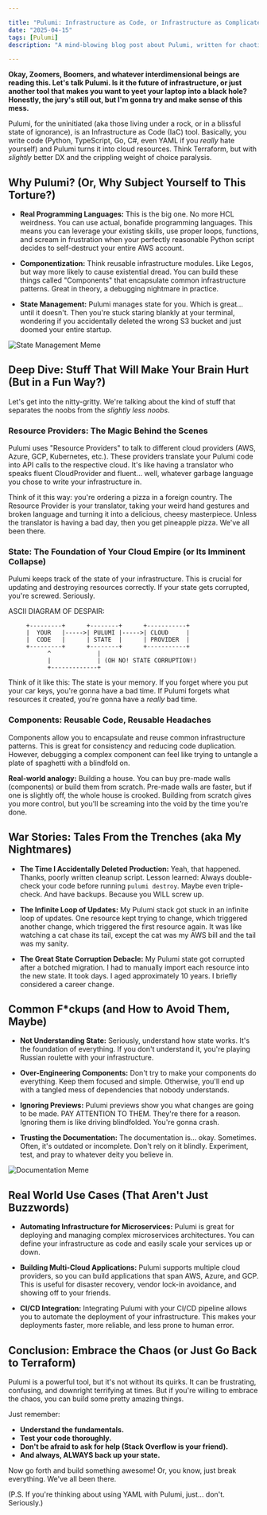```yaml
---

title: "Pulumi: Infrastructure as Code, or Infrastructure as Complicated? 💀🙏"
date: "2025-04-15"
tags: [Pulumi]
description: "A mind-blowing blog post about Pulumi, written for chaotic Gen Z engineers who probably already regret their career choices."

---
```


**Okay, Zoomers, Boomers, and whatever interdimensional beings are reading this. Let's talk Pulumi. Is it the future of infrastructure, or just another tool that makes you want to yeet your laptop into a black hole? Honestly, the jury's still out, but I'm gonna try and make sense of this mess.**

Pulumi, for the uninitiated (aka those living under a rock, or in a blissful state of ignorance), is an Infrastructure as Code (IaC) tool. Basically, you write code (Python, TypeScript, Go, C#, even YAML if you *really* hate yourself) and Pulumi turns it into cloud resources. Think Terraform, but with *slightly* better DX and the crippling weight of choice paralysis.

## Why Pulumi? (Or, Why Subject Yourself to This Torture?)

*   **Real Programming Languages:** This is the big one. No more HCL weirdness. You can use actual, bonafide programming languages. This means you can leverage your existing skills, use proper loops, functions, and scream in frustration when your perfectly reasonable Python script decides to self-destruct your entire AWS account.

*   **Componentization:** Think reusable infrastructure modules. Like Legos, but way more likely to cause existential dread. You can build these things called "Components" that encapsulate common infrastructure patterns. Great in theory, a debugging nightmare in practice.

*   **State Management:** Pulumi manages state for you. Which is great... until it doesn't. Then you're stuck staring blankly at your terminal, wondering if you accidentally deleted the wrong S3 bucket and just doomed your entire startup.

![State Management Meme](https://i.imgflip.com/646m5u.jpg)

## Deep Dive: Stuff That Will Make Your Brain Hurt (But in a Fun Way?)

Let's get into the nitty-gritty. We're talking about the kind of stuff that separates the noobs from the *slightly less noobs*.

### Resource Providers: The Magic Behind the Scenes

Pulumi uses "Resource Providers" to talk to different cloud providers (AWS, Azure, GCP, Kubernetes, etc.). These providers translate your Pulumi code into API calls to the respective cloud. It's like having a translator who speaks fluent CloudProvider and fluent... well, whatever garbage language you chose to write your infrastructure in.

Think of it this way: you're ordering a pizza in a foreign country. The Resource Provider is your translator, taking your weird hand gestures and broken language and turning it into a delicious, cheesy masterpiece. Unless the translator is having a bad day, then you get pineapple pizza. We've all been there.

### State: The Foundation of Your Cloud Empire (or Its Imminent Collapse)

Pulumi keeps track of the state of your infrastructure. This is crucial for updating and destroying resources correctly. If your state gets corrupted, you're screwed. Seriously.

ASCII DIAGRAM OF DESPAIR:

```
     +---------+      +--------+      +-----------+
     |  YOUR   |----->| PULUMI |----->| CLOUD     |
     |  CODE   |      | STATE  |      | PROVIDER  |
     +---------+      +--------+      +-----------+
           ^             |
           |             | (OH NO! STATE CORRUPTION!)
           +-------------+
```

Think of it like this: The state is your memory. If you forget where you put your car keys, you're gonna have a bad time. If Pulumi forgets what resources it created, you're gonna have a *really* bad time.

### Components: Reusable Code, Reusable Headaches

Components allow you to encapsulate and reuse common infrastructure patterns. This is great for consistency and reducing code duplication. However, debugging a complex component can feel like trying to untangle a plate of spaghetti with a blindfold on.

**Real-world analogy:** Building a house. You can buy pre-made walls (components) or build them from scratch. Pre-made walls are faster, but if one is slightly off, the whole house is crooked. Building from scratch gives you more control, but you'll be screaming into the void by the time you're done.

## War Stories: Tales From the Trenches (aka My Nightmares)

*   **The Time I Accidentally Deleted Production:** Yeah, that happened. Thanks, poorly written cleanup script. Lesson learned: Always double-check your code before running `pulumi destroy`. Maybe even triple-check. And have backups. Because you WILL screw up.

*   **The Infinite Loop of Updates:** My Pulumi stack got stuck in an infinite loop of updates. One resource kept trying to change, which triggered another change, which triggered the first resource again. It was like watching a cat chase its tail, except the cat was my AWS bill and the tail was my sanity.

*   **The Great State Corruption Debacle:** My Pulumi state got corrupted after a botched migration. I had to manually import each resource into the new state. It took days. I aged approximately 10 years. I briefly considered a career change.

## Common F*ckups (and How to Avoid Them, Maybe)

*   **Not Understanding State:** Seriously, understand how state works. It's the foundation of everything. If you don't understand it, you're playing Russian roulette with your infrastructure.

*   **Over-Engineering Components:** Don't try to make your components do everything. Keep them focused and simple. Otherwise, you'll end up with a tangled mess of dependencies that nobody understands.

*   **Ignoring Previews:** Pulumi previews show you what changes are going to be made. PAY ATTENTION TO THEM. They're there for a reason. Ignoring them is like driving blindfolded. You're gonna crash.

*   **Trusting the Documentation:** The documentation is... okay. Sometimes. Often, it's outdated or incomplete. Don't rely on it blindly. Experiment, test, and pray to whatever deity you believe in.

![Documentation Meme](https://imgflip.com/i/8m8m22)

## Real World Use Cases (That Aren't Just Buzzwords)

*   **Automating Infrastructure for Microservices:** Pulumi is great for deploying and managing complex microservices architectures. You can define your infrastructure as code and easily scale your services up or down.

*   **Building Multi-Cloud Applications:** Pulumi supports multiple cloud providers, so you can build applications that span AWS, Azure, and GCP. This is useful for disaster recovery, vendor lock-in avoidance, and showing off to your friends.

*   **CI/CD Integration:** Integrating Pulumi with your CI/CD pipeline allows you to automate the deployment of your infrastructure. This makes your deployments faster, more reliable, and less prone to human error.

## Conclusion: Embrace the Chaos (or Just Go Back to Terraform)

Pulumi is a powerful tool, but it's not without its quirks. It can be frustrating, confusing, and downright terrifying at times. But if you're willing to embrace the chaos, you can build some pretty amazing things.

Just remember:

*   **Understand the fundamentals.**
*   **Test your code thoroughly.**
*   **Don't be afraid to ask for help (Stack Overflow is your friend).**
*   **And always, ALWAYS back up your state.**

Now go forth and build something awesome! Or, you know, just break everything. We've all been there.

(P.S. If you're thinking about using YAML with Pulumi, just... don't. Seriously.)
